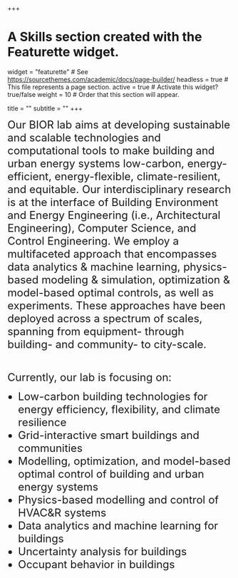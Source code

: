+++
# A Skills section created with the Featurette widget.
widget = "featurette"  # See https://sourcethemes.com/academic/docs/page-builder/
headless = true  # This file represents a page section.
active = true  # Activate this widget? true/false
weight = 10  # Order that this section will appear.

title = ""
subtitle = ""
+++

<div style="text-align: left"><font size="5">Our BIOR lab aims at developing sustainable and scalable technologies and computational tools to make building and urban energy systems low-carbon, energy-efficient, energy-flexible, climate-resilient, and equitable. Our interdisciplinary research is at the interface of Building Environment and Energy Engineering (i.e., Architectural Engineering), Computer Science, and Control Engineering. We employ a multifaceted approach that encompasses data analytics & machine learning, physics-based modeling & simulation, optimization & model-based optimal controls, as well as experiments. These approaches have been deployed across a spectrum of scales, spanning from equipment- through building- and community- to city-scale.</font> </div>
<p>&nbsp;</p>
<div style="text-align: left"><font size="5">Currently, our lab is focusing on:</font> </div>
<ul>
<div style="text-align: left"><font size="5"><li>Low-carbon building technologies for energy efficiency, flexibility, and climate resilience</li></font></div>
<div style="text-align: left"><font size="5"><li>Grid-interactive smart buildings and communities</li></font></div>
<div style="text-align: left"><font size="5"><li>Modelling, optimization, and model-based optimal control of building and urban energy systems</li></font></div>
<div style="text-align: left"><font size="5"><li>Physics-based modelling and control of HVAC&R systems</li></font></div>
<div style="text-align: left"><font size="5"><li>Data analytics and machine learning for buildings</li></font></div>
<div style="text-align: left"><font size="5"><li>Uncertainty analysis for buildings</li></font></div>
<div style="text-align: left"><font size="5"><li>Occupant behavior in buildings</li></font></div>
</ul>
